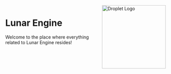 <img src="https://avatars.githubusercontent.com/u/146598504" alt="Droplet Logo" align="right" width="200" height="200" />

# Lunar Engine
Welcome to the place where everything related to Lunar Engine resides!
